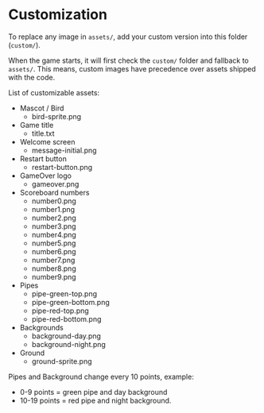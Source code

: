 <!--
SPDX-FileCopyrightText: 2023 Dominik Wombacher <dominik@wombacher.cc>

SPDX-License-Identifier: MIT
-->

# Customization

To replace any image in `assets/`, add your custom version into this folder (`custom/`).

When the game starts, it will first check the `custom/` folder and fallback to `assets/`. 
This means, custom images have precedence over assets shipped with the code.

List of customizable assets:

- Mascot / Bird
  - bird-sprite.png
- Game title
  - title.txt
- Welcome screen
  - message-initial.png
- Restart button
  - restart-button.png
- GameOver logo
  - gameover.png
- Scoreboard numbers
  - number0.png
  - number1.png
  - number2.png
  - number3.png
  - number4.png
  - number5.png
  - number6.png
  - number7.png
  - number8.png
  - number9.png
- Pipes
  - pipe-green-top.png
  - pipe-green-bottom.png
  - pipe-red-top.png
  - pipe-red-bottom.png
- Backgrounds
  - background-day.png
  - background-night.png
- Ground
  - ground-sprite.png

Pipes and Background change every 10 points, example: 
- 0-9 points = green pipe and day background
- 10-19 points = red pipe and night background.
